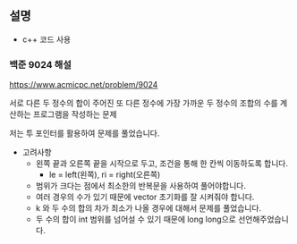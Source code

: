 ## 설명
+ c++ 코드 사용
### 백준 9024 해설
<https://www.acmicpc.net/problem/9024>

서로 다른 두 정수의 합이 주어진 또 다른 정수에 가장 가까운 두 정수의 조합의 수를 계산하는 프로그램을 작성하는 문제

저는 투 포인터를 활용하여 문제를 풀었습니다.

- 고려사항
    - 왼쪽 끝과 오른쪽 끝을 시작으로 두고, 조건을 통해 한 칸씩 이동하도록 합니다.
        - le = left(왼쪽), ri = right(오른쪽)
    - 범위가 크다는 점에서 최소한의 반복문을 사용하여 풀어야합니다.
    - 여러 경우의 수가 있기 때문에 vector 초기화를 잘 시켜줘야 합니다.
    - k 와 두 수의 합의 차가 최소가 나올 경우에 대해서 문제를 풀었습니다.
    - 두 수의 합이 int 범위를 넘어설 수 있기 때문에 long long으로 선언해주었습니다.